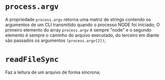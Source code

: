 # `process.argv`

A propriedade `process.argv` retorna uma matriz de strings contendo os argumentos de um CLI transmitido quando o processo NODE foi iniciado;
O primeiro elemento do array `process.argv` é sempre "node" e o segundo elemento é sempre o caminho do arquivo executado, do terceiro em diante 
são passados os argumentos `(process.argv[2])`;

# `readFileSync`

Faz a leitura de um arquivo de forma síncrona;
